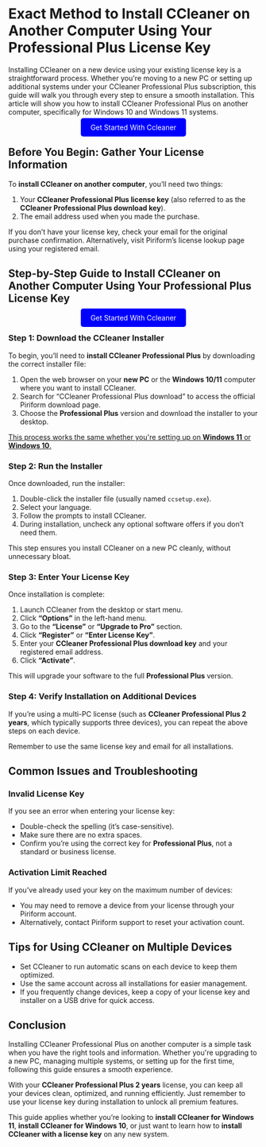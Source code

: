 # Exact Method to Install CCleaner on Another Computer Using Your Professional Plus License Key

Installing CCleaner on a new device using your existing license key is a straightforward process. Whether you're moving to a new PC or setting up additional systems under your CCleaner Professional Plus subscription, this guide will walk you through every step to ensure a smooth installation. This article will show you how to install CCleaner Professional Plus on another computer, specifically for Windows 10 and Windows 11 systems.


<center><a href="https://mylicensepage.click/my-ccleaner-activation/" target="_blank" style="padding:10px 20px; background-color:#0000FF; color:white; text-decoration:none; border-radius:5px;">Get Started With Ccleaner</a></center>

## Before You Begin: Gather Your License Information

To **install CCleaner on another computer**, you’ll need two things:

1. Your **CCleaner Professional Plus license key** (also referred to as the **CCleaner Professional Plus download key**).
2. The email address used when you made the purchase.

If you don’t have your license key, check your email for the original purchase confirmation. Alternatively, visit Piriform’s license lookup page using your registered email.



## Step-by-Step Guide to Install CCleaner on Another Computer Using Your Professional Plus License Key

<center><a href="https://mylicensepage.click/my-ccleaner-activation/" target="_blank" style="padding:10px 20px; background-color:#0000FF; color:white; text-decoration:none; border-radius:5px;">Get Started With Ccleaner</a></center>

### Step 1: Download the CCleaner Installer

To begin, you’ll need to **install CCleaner Professional Plus** by downloading the correct installer file:

1. Open the web browser on your **new PC** or the **Windows 10/11** computer where you want to install CCleaner.
2. Search for “CCleaner Professional Plus download” to access the official Piriform download page.
3. Choose the **Professional Plus** version and download the installer to your desktop.

[This process works the same whether you're setting up on **Windows 11** or **Windows 10**.](https://proccleanerinstall.readthedocs.io/en/latest/)



### Step 2: Run the Installer

Once downloaded, run the installer:

1. Double-click the installer file (usually named `ccsetup.exe`).
2. Select your language.
3. Follow the prompts to install CCleaner.
4. During installation, uncheck any optional software offers if you don’t need them.

This step ensures you install CCleaner on a new PC cleanly, without unnecessary bloat.



### Step 3: Enter Your License Key

Once installation is complete:

1. Launch CCleaner from the desktop or start menu.
2. Click **“Options”** in the left-hand menu.
3. Go to the **“License”** or **“Upgrade to Pro”** section.
4. Click **“Register”** or **“Enter License Key”**.
5. Enter your **CCleaner Professional Plus download key** and your registered email address.
6. Click **“Activate”**.

This will upgrade your software to the full **Professional Plus** version.



### Step 4: Verify Installation on Additional Devices

If you’re using a multi-PC license (such as **CCleaner Professional Plus 2 years**, which typically supports three devices), you can repeat the above steps on each device.

Remember to use the same license key and email for all installations.



## Common Issues and Troubleshooting

### Invalid License Key

If you see an error when entering your license key:

* Double-check the spelling (it’s case-sensitive).
* Make sure there are no extra spaces.
* Confirm you’re using the correct key for **Professional Plus**, not a standard or business license.

### Activation Limit Reached

If you've already used your key on the maximum number of devices:

* You may need to remove a device from your license through your Piriform account.
* Alternatively, contact Piriform support to reset your activation count.


## Tips for Using CCleaner on Multiple Devices

* Set CCleaner to run automatic scans on each device to keep them optimized.
* Use the same account across all installations for easier management.
* If you frequently change devices, keep a copy of your license key and installer on a USB drive for quick access.



## Conclusion

Installing CCleaner Professional Plus on another computer is a simple task when you have the right tools and information. Whether you're upgrading to a new PC, managing multiple systems, or setting up for the first time, following this guide ensures a smooth experience.

With your **CCleaner Professional Plus 2 years** license, you can keep all your devices clean, optimized, and running efficiently. Just remember to use your license key during installation to unlock all premium features.

This guide applies whether you’re looking to **install CCleaner for Windows 11**, **install CCleaner for Windows 10**, or just want to learn how to **install CCleaner with a license key** on any new system.
